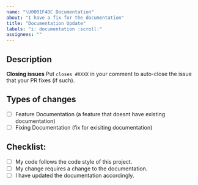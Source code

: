 ```yaml
---
name: "\U0001F4DC Documentation"
about: "I have a fix for the documentation"
title: "Documentation Update"
labels: "i: documentation :scroll:"
assignees: ""
---
```


<!--- Provide a general summary of your changes in the Title above -->

## Description

<!--- Describe your changes in detail or link to a relevant issue -->

**Closing issues**
Put `closes #XXXX` in your comment to auto-close the issue that your PR fixes (if such).

## Types of changes

<!--- What types of changes does your code introduce? Put an `x` in all the boxes that apply: -->

- [ ] Feature Documentation (a feature that doesnt have existing documentation)
- [ ] Fixing Documentation (fix for exisiting documentation)

## Checklist:

<!--- Go over all the following points, and put an `x` in all the boxes that apply. -->
<!--- If you're unsure about any of these, don't hesitate to ask. We're here to help! -->

- [ ] My code follows the code style of this project.
- [ ] My change requires a change to the documentation.
- [ ] I have updated the documentation accordingly.
